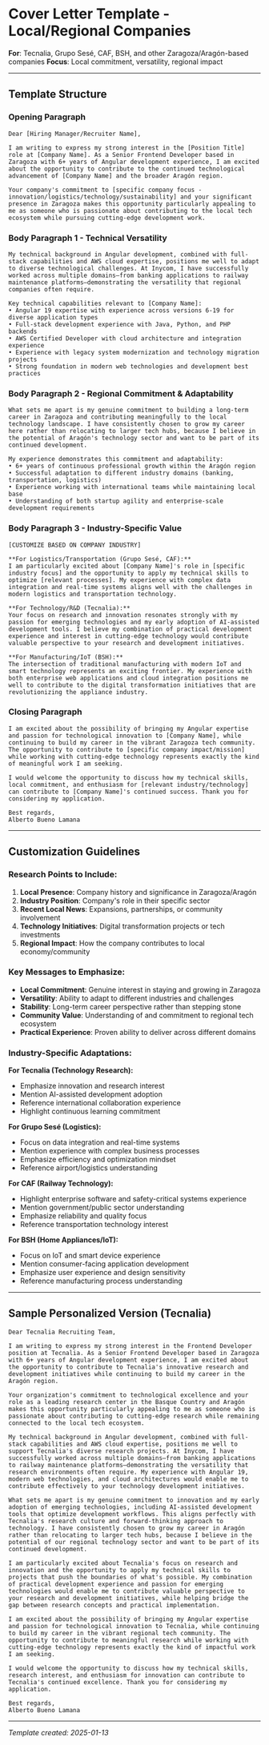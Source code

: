 # Cover Letter Template - Local/Regional Companies

**For**: Tecnalia, Grupo Sesé, CAF, BSH, and other Zaragoza/Aragón-based companies
**Focus**: Local commitment, versatility, regional impact

---

## Template Structure

### Opening Paragraph
```
Dear [Hiring Manager/Recruiter Name],

I am writing to express my strong interest in the [Position Title] role at [Company Name]. As a Senior Frontend Developer based in Zaragoza with 6+ years of Angular development experience, I am excited about the opportunity to contribute to the continued technological advancement of [Company Name] and the broader Aragón region.

Your company's commitment to [specific company focus - innovation/logistics/technology/sustainability] and your significant presence in Zaragoza makes this opportunity particularly appealing to me as someone who is passionate about contributing to the local tech ecosystem while pursuing cutting-edge development work.
```

### Body Paragraph 1 - Technical Versatility
```
My technical background in Angular development, combined with full-stack capabilities and AWS cloud expertise, positions me well to adapt to diverse technological challenges. At Inycom, I have successfully worked across multiple domains—from banking applications to railway maintenance platforms—demonstrating the versatility that regional companies often require.

Key technical capabilities relevant to [Company Name]:
• Angular 19 expertise with experience across versions 6-19 for diverse application types
• Full-stack development experience with Java, Python, and PHP backends
• AWS Certified Developer with cloud architecture and integration experience
• Experience with legacy system modernization and technology migration projects
• Strong foundation in modern web technologies and development best practices
```

### Body Paragraph 2 - Regional Commitment & Adaptability
```
What sets me apart is my genuine commitment to building a long-term career in Zaragoza and contributing meaningfully to the local technology landscape. I have consistently chosen to grow my career here rather than relocating to larger tech hubs, because I believe in the potential of Aragón's technology sector and want to be part of its continued development.

My experience demonstrates this commitment and adaptability:
• 6+ years of continuous professional growth within the Aragón region
• Successful adaptation to different industry domains (banking, transportation, logistics)
• Experience working with international teams while maintaining local base
• Understanding of both startup agility and enterprise-scale development requirements
```

### Body Paragraph 3 - Industry-Specific Value
```
[CUSTOMIZE BASED ON COMPANY INDUSTRY]

**For Logistics/Transportation (Grupo Sesé, CAF):**
I am particularly excited about [Company Name]'s role in [specific industry focus] and the opportunity to apply my technical skills to optimize [relevant processes]. My experience with complex data integration and real-time systems aligns well with the challenges in modern logistics and transportation technology.

**For Technology/R&D (Tecnalia):**
Your focus on research and innovation resonates strongly with my passion for emerging technologies and my early adoption of AI-assisted development tools. I believe my combination of practical development experience and interest in cutting-edge technology would contribute valuable perspective to your research and development initiatives.

**For Manufacturing/IoT (BSH):**
The intersection of traditional manufacturing with modern IoT and smart technology represents an exciting frontier. My experience with both enterprise web applications and cloud integration positions me well to contribute to the digital transformation initiatives that are revolutionizing the appliance industry.
```

### Closing Paragraph
```
I am excited about the possibility of bringing my Angular expertise and passion for technological innovation to [Company Name], while continuing to build my career in the vibrant Zaragoza tech community. The opportunity to contribute to [specific company impact/mission] while working with cutting-edge technology represents exactly the kind of meaningful work I am seeking.

I would welcome the opportunity to discuss how my technical skills, local commitment, and enthusiasm for [relevant industry/technology] can contribute to [Company Name]'s continued success. Thank you for considering my application.

Best regards,
Alberto Bueno Lamana
```

---

## Customization Guidelines

### Research Points to Include:
1. **Local Presence**: Company history and significance in Zaragoza/Aragón
2. **Industry Position**: Company's role in their specific sector
3. **Recent Local News**: Expansions, partnerships, or community involvement
4. **Technology Initiatives**: Digital transformation projects or tech investments
5. **Regional Impact**: How the company contributes to local economy/community

### Key Messages to Emphasize:
- **Local Commitment**: Genuine interest in staying and growing in Zaragoza
- **Versatility**: Ability to adapt to different industries and challenges
- **Stability**: Long-term career perspective rather than stepping stone
- **Community Value**: Understanding of and commitment to regional tech ecosystem
- **Practical Experience**: Proven ability to deliver across different domains

### Industry-Specific Adaptations:

**For Tecnalia (Technology Research):**
- Emphasize innovation and research interest
- Mention AI-assisted development adoption
- Reference international collaboration experience
- Highlight continuous learning commitment

**For Grupo Sesé (Logistics):**
- Focus on data integration and real-time systems
- Mention experience with complex business processes
- Emphasize efficiency and optimization mindset
- Reference airport/logistics understanding

**For CAF (Railway Technology):**
- Highlight enterprise software and safety-critical systems experience
- Mention government/public sector understanding
- Emphasize reliability and quality focus
- Reference transportation technology interest

**For BSH (Home Appliances/IoT):**
- Focus on IoT and smart device experience
- Mention consumer-facing application development
- Emphasize user experience and design sensitivity
- Reference manufacturing process understanding

---

## Sample Personalized Version (Tecnalia)

```
Dear Tecnalia Recruiting Team,

I am writing to express my strong interest in the Frontend Developer position at Tecnalia. As a Senior Frontend Developer based in Zaragoza with 6+ years of Angular development experience, I am excited about the opportunity to contribute to Tecnalia's innovative research and development initiatives while continuing to build my career in the Aragón region.

Your organization's commitment to technological excellence and your role as a leading research center in the Basque Country and Aragón makes this opportunity particularly appealing to me as someone who is passionate about contributing to cutting-edge research while remaining connected to the local tech ecosystem.

My technical background in Angular development, combined with full-stack capabilities and AWS cloud expertise, positions me well to support Tecnalia's diverse research projects. At Inycom, I have successfully worked across multiple domains—from banking applications to railway maintenance platforms—demonstrating the versatility that research environments often require. My experience with Angular 19, modern web technologies, and cloud architectures would enable me to contribute effectively to your technology development initiatives.

What sets me apart is my genuine commitment to innovation and my early adoption of emerging technologies, including AI-assisted development tools that optimize development workflows. This aligns perfectly with Tecnalia's research culture and forward-thinking approach to technology. I have consistently chosen to grow my career in Aragón rather than relocating to larger tech hubs, because I believe in the potential of our regional technology sector and want to be part of its continued development.

I am particularly excited about Tecnalia's focus on research and innovation and the opportunity to apply my technical skills to projects that push the boundaries of what's possible. My combination of practical development experience and passion for emerging technologies would enable me to contribute valuable perspective to your research and development initiatives, while helping bridge the gap between research concepts and practical implementation.

I am excited about the possibility of bringing my Angular expertise and passion for technological innovation to Tecnalia, while continuing to build my career in the vibrant regional tech community. The opportunity to contribute to meaningful research while working with cutting-edge technology represents exactly the kind of impactful work I am seeking.

I would welcome the opportunity to discuss how my technical skills, research interest, and enthusiasm for innovation can contribute to Tecnalia's continued excellence. Thank you for considering my application.

Best regards,
Alberto Bueno Lamana
```

---

*Template created: 2025-01-13*